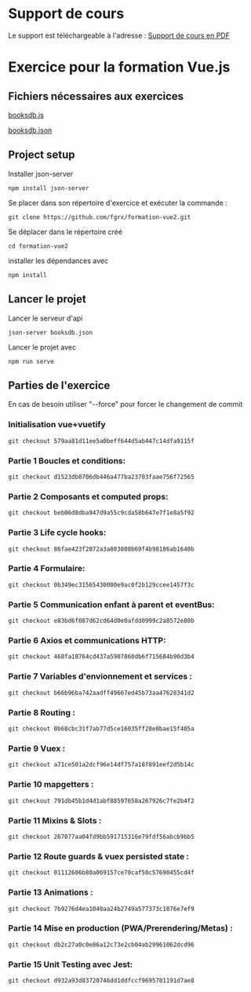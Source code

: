 # Support de cours

Le support est téléchargeable à l'adresse :
[Support de cours en PDF](https://u.pcloud.link/publink/show?code=XZPSK2XZ35dSB3CoBxSRrx8r4yJuV0ldoB3k)

# Exercice pour la formation Vue.js

## Fichiers nécessaires aux exercices

[booksdb.js](https://u.pcloud.link/publink/show?code=XZzSK2XZtFvNhB5cMp0jd8Ru1qjFIbNiFkF7)

[booksdb.json](https://u.pcloud.link/publink/show?code=XZeSK2XZR5A5XUfqwJQJnvX5WMnhW8E45YmV)

## Project setup

Installer json-server

```
npm install json-server
```

Se placer dans son répertoire d'exercice et exécuter la commande :

```
git clone https://github.com/fgrx/formation-vue2.git
```

Se déplacer dans le répertoire créé

```
cd formation-vue2
```

installer les dépendances avec

```
npm install
```

## Lancer le projet

Lancer le serveur d'api

```
json-server booksdb.json
```

Lancer le projet avec

```
npm run serve
```

## Parties de l'exercice

En cas de besoin utiliser "--force" pour forcer le changement de commit

### Initialisation vue+vuetify

```
git checkout 579aa81d11ee5a0beff644d5ab447c14dfa9115f
```

### Partie 1 Boucles et conditions:

```
git checkout d1523db0706db446a477ba23703faae756f72565
```

### Partie 2 Composants et computed props:

```
git checkout beb06d8dba947d9a55c9cda58b647e7f1e8a5f92
```

### Partie 3 Life cycle hooks:

```
git checkout 86fae423f2872a3a803808b69f4b98186ab1640b
```

### Partie 4 Formulaire:

```
git checkout 0b349ec31565430000e9ac0f2b129ccee1457f3c
```

### Partie 5 Communication enfant à parent et eventBus:

```
git checkout e83bd6f087d62cd64d0e0afdd0999c2a8572e80b
```

### Partie 6 Axios et communications HTTP:

```
git checkout 468fa18764cd437a5907860db6f715684b90d3b4
```

### Partie 7 Variables d'envionnement et services :

```
git checkout b66b96ba742aadff49667ed45b73aa47628341d2
```

### Partie 8 Routing :

```
git checkout 0b68cbc31f7ab77d5ce16035ff28e0bae15f405a
```

### Partie 9 Vuex :

```
git checkout a71ce501a2dcf96e14df757a18f891eef2d5b14c
```

### Partie 10 mapgetters :

```
git checkout 791db45b1d4d1abf88597658a267926c7fe2b4f2
```

### Partie 11 Mixins & Slots :

```
git checkout 267077aa04fd9bb591715316e79fdf56abcb9bb5
```

### Partie 12 Route guards & vuex persisted state :

```
git checkout 01112606b80a069157ce70caf50c57690455cd4f
```

### Partie 13 Animations :

```
git checkout 7b9276d4ea1040aa24b2749a577373c1076e7ef9
```

### Partie 14 Mise en production (PWA/Prerendering/Metas) :

```
git checkout db2c27a0c0e86a12c73e2cb04ab29961062dcd96
```

### Partie 15 Unit Testing avec Jest:

```
git checkout d932a93d83720746dd1ddfccf9695701191d7ae8
```
